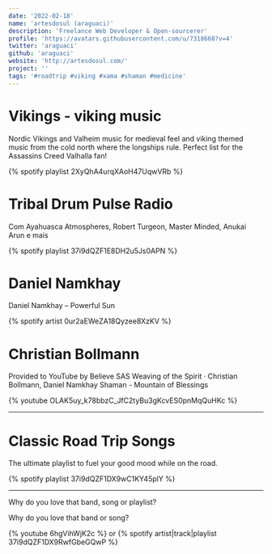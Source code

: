 ```yaml
---
date: '2022-02-18' 
name: 'artesdosul (araguaci)' 
description: 'Freelance Web Developer & Open-sourcerer'
profile: 'https://avatars.githubusercontent.com/u/7318668?v=4'
twitter: 'araguaci'
github: 'araguaci'
website: 'http://artesdosul.com/'
project: ''
tags: '#roadtrip #viking #xama #shaman #medicine'
---
```


# Vikings - viking music

Nordic Vikings and Valheim music for medieval feel and viking themed music from the cold north where the longships rule. Perfect list for the Assassins Creed Valhalla fan!

{% spotify playlist 2XyQhA4urqXAoH47UqwVRb %}

# Tribal Drum Pulse Radio

Com Ayahuasca Atmospheres, Robert Turgeon, Master Minded, Anukai Arun e mais

{% spotify playlist 37i9dQZF1E8DH2u5Js0APN %}

# Daniel Namkhay 

Daniel Namkhay – Powerful Sun 

{% spotify artist 0ur2aEWeZA18Qyzee8XzKV %}

# Christian Bollmann 

Provided to YouTube by Believe SAS
Weaving of the Spirit · Christian Bollmann, Daniel Namkhay
Shaman - Mountain of Blessings

{% youtube OLAK5uy_k78bbzC_JfC2tyBu3gKcvES0pnMqQuHKc %}  

---

# Classic Road Trip Songs

The ultimate playlist to fuel your good mood while on the road.

{% spotify playlist 37i9dQZF1DX9wC1KY45plY %}

---

Why do you love that band, song or playlist?

Why do you love that band or song?

{% youtube 6hgVihWjK2c %} or {% spotify artist|track|playlist 37i9dQZF1DX9RwfGbeGQwP %}
